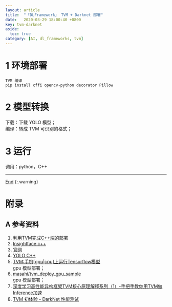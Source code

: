 ```yaml
---
layout: article
title:  "「DLFramework」 TVM + Darknet 部署"
date:   2020-03-29 18:00:40 +0800
key: tvm-darknet
aside:
  toc: true
category: [AI, dl_frameworks, tvm]
---
```

<span id='head'></span>  
>

<!--more-->     


# 1 环境部署
```shell
TVM 编译   
pip install cffi opencv-python decorator Pillow
```
# 2 模型转换
下载：下载 YOLO 模型；     
编译：转成 TVM 可识别的格式；   

# 3 运行
调用：python，C++    

-------------------  
[End](#head)
{:.warning}  


# 附录
## A 参考资料
1. [利用TVM完成C++端的部署](https://oldpan.me/archives/the-first-step-towards-tvm-2)     
1. [Insightface c++](https://zhuanlan.zhihu.com/p/55996985)     
1. [官网](https://docs.tvm.ai/install/from_source.html#build-the-shared-library)     
1. [YOLO C++](https://blog.csdn.net/weixin_43953703/article/details/94889958#_TVMYOLODarkNet_37)     
1. [TVM:手机[gpu|cpu]上运行Tensorflow模型](https://blog.csdn.net/zhaowd2001/article/details/89607252#TVM_C_22)    
gpu 模型部署；   
1. [masahi/tvm_deploy_gpu_sample](https://gist.github.com/masahi/d6ad36890d087f866de185f19aac3814)    
gpu 模型部署；   
1. [深度学习高性能异构框架TVM核心原理解释系列（1）-手把手教你用TVM做Inference加速](http://whitelok.github.io/2019/06/25/tvm-tutorials-lesson-1/)   
1. [TVM 初体验 - DarkNet 性能测试](https://zhuanlan.zhihu.com/p/91876198)    
